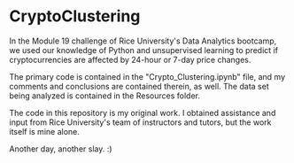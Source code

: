 # CryptoClustering

In the Module 19 challenge of Rice University's Data Analytics bootcamp, we used our knowledge of Python and unsupervised learning to predict if cryptocurrencies are affected by 24-hour or 7-day price changes.

The primary code is contained in the "Crypto_Clustering.ipynb" file, and my comments and conclusions are contained therein, as well. The data set being analyzed is contained in the Resources folder. 

The code in this repository is my original work. I obtained assistance and input from Rice University's team of instructors and tutors, but the work itself is mine alone.

Another day, another slay. :)